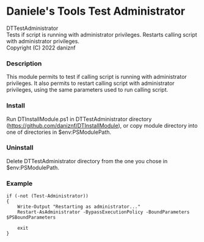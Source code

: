 # Daniele's Tools Test Administrator
DTTestAdministrator <br/>
Tests if script is running with administrator privileges. Restarts calling script with administrator privileges. <br/>
Copyright (C) 2022 daniznf

### Description
This module permits to test if calling script is running with administrator privileges.
It also permits to restart calling script with administrator privileges, using the same parameters used to run calling script.

### Install
Run DTInstallModule.ps1 in DTTestAdministrator directory (https://github.com/daniznf/DTInstallModule), or copy module directory into one of directories in $env:PSModulePath.

### Uninstall
Delete DTTestAdministrator directory from the one you chose in $env:PSModulePath.

### Example
```
if (-not (Test-Administrator))
{
    Write-Output "Restarting as administrator..."
    Restart-AsAdministrator -BypassExecutionPolicy -BoundParameters $PSBoundParameters

    exit
}
```